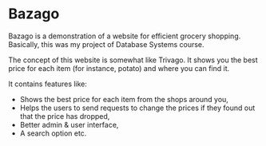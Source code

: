 # Bazago
Bazago is a demonstration of a website for efficient grocery shopping. Basically, this was my project of Database Systems course.

The concept of this website is somewhat like Trivago. It shows you the best price for each item (for instance, potato) and where you can find it.

It contains features like:
- Shows the best price for each item from the shops around you,
- Helps the users to send requests to change the prices if they found out that the price has dropped,
- Better admin & user interface,
- A search option etc.
